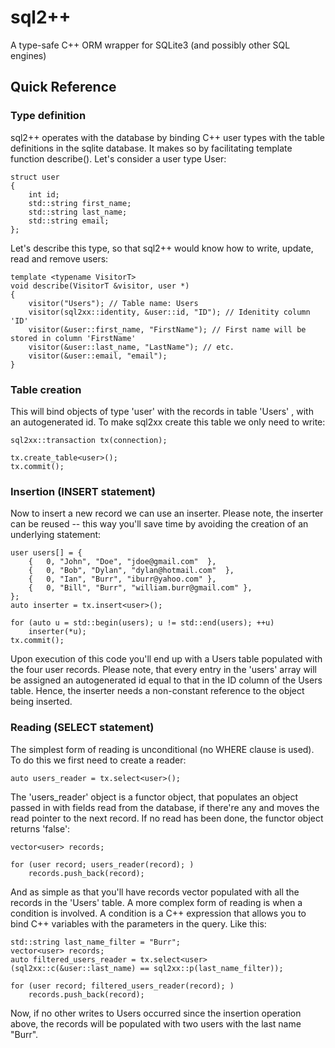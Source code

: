 
# sql2++
A type-safe C++ ORM wrapper for SQLite3 (and possibly other SQL engines) 
## Quick Reference
### Type definition
sql2++ operates with the database by binding C++ user types with the table definitions in the sqlite database. It makes so by facilitating template function describe(). Let's consider a user type User:

    struct user
    {
	    int id;
	    std::string first_name;
	    std::string last_name;
	    std::string email;
    };
    
Let's describe this type, so that sql2++ would know how to write, update, read and remove users:

    template <typename VisitorT>
	void describe(VisitorT &visitor, user *)
	{
		visitor("Users"); // Table name: Users
		visitor(sql2xx::identity, &user::id, "ID"); // Idenitity column 'ID'
		visitor(&user::first_name, "FirstName"); // First name will be stored in column 'FirstName'
		visitor(&user::last_name, "LastName"); // etc.
		visitor(&user::email, "email");
	}
### Table creation
This will bind objects of type 'user' with the records in table 'Users' , with an autogenerated id. To make sql2xx create this table we only need to write:

    sql2xx::transaction tx(connection);
	
	tx.create_table<user>();
	tx.commit();

### Insertion (INSERT statement)
Now to insert a new record we can use an inserter. Please note, the inserter can be reused -- this way you'll save time by avoiding the creation of an underlying statement:

	user users[] = {
		{	0, "John", "Doe", "jdoe@gmail.com"	},
		{	0, "Bob", "Dylan", "dylan@hotmail.com"	},
		{	0, "Ian", "Burr", "iburr@yahoo.com"	},
		{	0, "Bill", "Burr", "william.burr@gmail.com"	},
	};
	auto inserter = tx.insert<user>();
	
	for (auto u = std::begin(users); u != std::end(users); ++u)
		inserter(*u);
	tx.commit();
		
Upon execution of this code you'll end up with a Users table populated with the four user records. Please note, that every entry in the 'users' array will be assigned an autogenerated id equal to that in the ID column of the Users table. Hence, the inserter needs a non-constant reference to the object being inserted.
	
### Reading (SELECT statement)
The simplest form of reading is unconditional (no WHERE clause is used). To do this we first need to create a reader:

	auto users_reader = tx.select<user>();

The 'users_reader' object is a functor object, that populates an object passed in with fields read from the database, if there're any and moves the read pointer to the next record. If no read has been done, the functor object returns 'false':

	vector<user> records;
	
	for (user record; users_reader(record); )
		records.push_back(record);

And as simple as that you'll have records vector populated with all the records in the 'Users' table.
A more complex form of reading is when a condition is involved. A condition is a C++ expression that allows you to bind C++ variables with the parameters in the query. Like this:

	std::string last_name_filter = "Burr";
	vector<user> records;
	auto filtered_users_reader = tx.select<user>(sql2xx::c(&user::last_name) == sql2xx::p(last_name_filter));
	
	for (user record; filtered_users_reader(record); )
		records.push_back(record);

Now, if no other writes to Users occurred since the insertion operation above, the records will be populated with two users with the last name "Burr".
